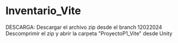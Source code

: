 # Inventario_Vite
DESCARGA:
Descargar el archivo zip desde el branch 12022024
Descomprimir el zip y abrir la carpeta "ProyectoP1_Vite" desde Unity
